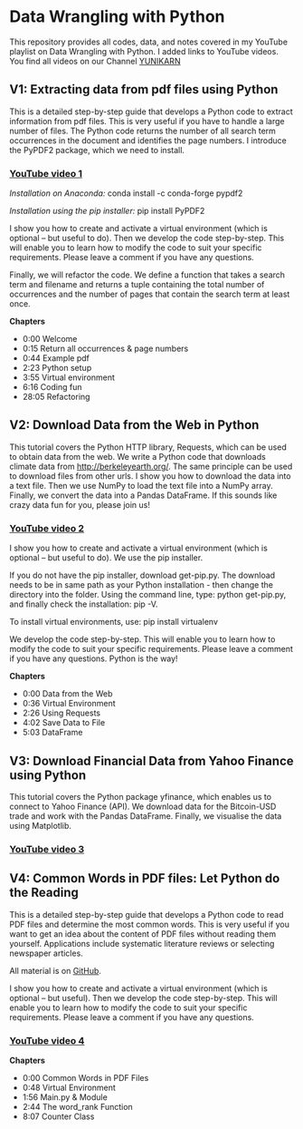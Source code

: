# Data Wrangling with Python
This repository provides all codes, data, and notes covered in my YouTube playlist on Data Wrangling with Python. I added links to YouTube videos. You find all videos on our Channel [YUNIKARN](https://www.youtube.com/channel/UCb0qAKEAwNC0FNatapc-yZg)

## V1: Extracting data from pdf files using Python
This is a detailed step-by-step guide that develops a Python code to extract information from pdf files. This is very useful if you have to handle a large number of files. The Python code returns the number of all search term occurrences in the document and identifies the page numbers. I introduce the PyPDF2 package, which we need to install. 
### [YouTube video 1](https://youtu.be/y_ORF4FpZYo)

*Installation on Anaconda:*
conda install -c conda-forge pypdf2

*Installation using the pip installer:*
pip install PyPDF2

I show you how to create and activate a virtual environment (which is optional – but useful to do). Then we develop the code step-by-step. This will enable you to learn how to modify the code to suit your specific requirements. Please leave a comment if you have any questions.

Finally, we will refactor the code. We define a function that takes a search term and filename and returns a tuple containing the total number of occurrences and the number of pages that contain the search term at least once.

**Chapters**
- 0:00 Welcome
- 0:15 Return all occurrences & page numbers
- 0:44 Example pdf
- 2:23 Python setup
- 3:55 Virtual environment
- 6:16 Coding fun
- 28:05 Refactoring

## V2: Download Data from the Web in Python
This tutorial covers the Python HTTP library, Requests, which can be used to obtain data from the web. We write a Python code that downloads climate data from http://berkeleyearth.org/. The same principle can be used to download files from other urls. I show you how to download the data into a text file. Then we use NumPy to load the text file into a NumPy array. Finally, we convert the data into a Pandas DataFrame. If this sounds like crazy data fun for you, please join us!
### [YouTube video 2](https://youtu.be/vzdsbVz7MsA)

I show you how to create and activate a virtual environment (which is optional – but useful to do). We use the pip installer. 

If you do not have the pip installer, download get-pip.py. The download needs to be in same path as your Python installation - then change the directory into the folder. Using the command line, type: python get-pip.py, and finally check the installation: pip -V.

To install virtual environments, use: pip install virtualenv

We develop the code step-by-step. This will enable you to learn how to modify the code to suit your specific requirements. Please leave a comment if you have any questions. Python is the way!

**Chapters**
- 0:00 Data from the Web
- 0:36 Virtual Environment
- 2:26 Using Requests
- 4:02 Save Data to File
- 5:03 DataFrame 

## V3: Download Financial Data from Yahoo Finance using Python
This tutorial covers the Python package yfinance, which enables us to connect to Yahoo Finance (API). We download data for the Bitcoin-USD trade and work with the Pandas DataFrame. Finally, we visualise the data using Matplotlib.
### [YouTube video 3](https://youtu.be/iGWg2gs7Nv4)

## V4: Common Words in PDF files: Let Python do the Reading
This is a detailed step-by-step guide that develops a Python code to read PDF files and determine the most common words. This is very useful if you want to get an idea about the content of PDF files without reading them yourself. Applications include systematic literature reviews or selecting newspaper articles. 

All material is on [GitHub](https://github.com/GerhardKling/DataWrangling/tree/main/CommonWords).

I show you how to create and activate a virtual environment (which is optional – but useful). Then we develop the code step-by-step. This will enable you to learn how to modify the code to suit your specific requirements. Please leave a comment if you have any questions.
### [YouTube video 4](https://youtu.be/3s0-TGLbB4M)

**Chapters**
- 0:00 Common Words in PDF Files
- 0:48 Virtual Environment
- 1:56 Main.py & Module
- 2:44 The word_rank Function
- 8:07 Counter Class
